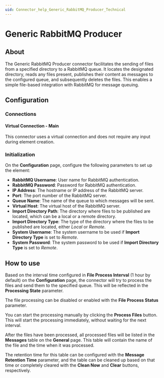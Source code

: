 ```yaml
---
uid: Connector_help_Generic_RabbitMQ_Producer_Technical
---
```


# Generic RabbitMQ Producer

## About

The Generic RabbitMQ Producer connector facilitates the sending of files from a specified directory to a RabbitMQ queue. It locates the designated directory, reads any files present, publishes their content as messages to the configured queue, and subsequently deletes the files. This enables a simple file-based integration with RabbitMQ for message queuing.

## Configuration

### Connections

#### Virtual Connection - Main

This connector uses a virtual connection and does not require any input during element creation.

### Initialization

On the **Configuration** page, configure the following parameters to set up the element:

- **RabbitMQ Username**: User name for RabbitMQ authentication.
- **RabbitMQ Password**: Password for RabbitMQ authentication.
- **IP Address**: The hostname or IP address of the RabbitMQ server.
- **Port**: The port number of the RabbitMQ server.
- **Queue Name**: The name of the queue to which messages will be sent.
- **Virtual Host**: The virtual host of the RabbitMQ server.
- **Import Directory Path**: The directory where files to be published are located, which can be a local or a remote directory.
- **Import Directory Type**: The type of the directory where the files to be published are located, either *Local* or *Remote*.
- **System Username**: The system username to be used if **Import Directory Type** is set to *Remote*.
- **System Password**: The system password to be used if **Import Directory Type** is set to *Remote*.

## How to use

Based on the interval time configured in **File Process Interval** (1 hour by default) on the **Configuration** page, the connector will try to process the files and send them to the specified queue. This will be reflected in the **Processing State** parameter.

The file processing can be disabled or enabled with the **File Process Status** parameter.

You can start the processing manually by clicking the **Process Files** button. This will start the processing immediately, without waiting for the next interval.

After the files have been processed, all processed files will be listed in the **Messages** table on the **General** page. This table will contain the name of the file and the time when it was processed.

The retention time for this table can be configured with the **Message Retention Time** parameter, and the table can be cleaned up based on that time or completely cleared with the **Clean Now** and **Clear** buttons, respectively.
